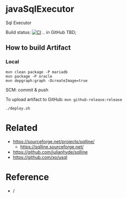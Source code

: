 # javaSqlExecutor

Sql Executor

Build status: [![CI](https://github.com/bostjans/javaSqlExecutor/actions/workflows/ci.yml/badge.svg)](https://github.com/bostjans/javaSqlExecutor/actions/workflows/ci.yml) .. in GitHub TBD;


## How to build Artifact

### Local

```
mvn clean package -P mariadb
mvn package -P oracle
mvn depgraph:graph -DcreateImage=true
```

SCM: commit & push

To upload artifact to GitHub:
`mvn github-release:release`

`./deploy.sh`


# Related

* https://sourceforge.net/projects/sqlline/
  * https://sqlline.sourceforge.net/
* https://github.com/julianhyde/sqlline
* https://github.com/xo/usql


# Reference

* /